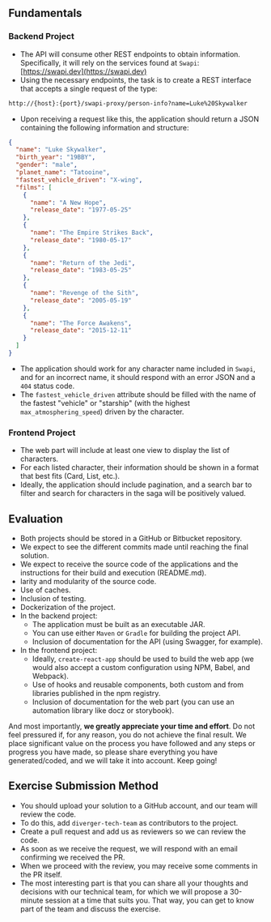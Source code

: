 ## Fundamentals

### Backend Project

* The API will consume other REST endpoints to obtain information. Specifically, it will rely on the services found at `Swapi`: [https://swapi.dev](https://swapi.dev)
* Using the necessary endpoints, the task is to create a REST interface that accepts a single request of the type:

```sh
http://{host}:{port}/swapi-proxy/person-info?name=Luke%20Skywalker
```

* Upon receiving a request like this, the application should return a JSON containing the following information and structure:

```json
{
  "name": "Luke Skywalker",
  "birth_year": "19BBY",
  "gender": "male",
  "planet_name": "Tatooine",
  "fastest_vehicle_driven": "X-wing",
  "films": [
    {
      "name": "A New Hope",
      "release_date": "1977-05-25"
    },
    {
      "name": "The Empire Strikes Back",
      "release_date": "1980-05-17"
    },
    {
      "name": "Return of the Jedi",
      "release_date": "1983-05-25"
    },
    {
      "name": "Revenge of the Sith",
      "release_date": "2005-05-19"
    },
    {
      "name": "The Force Awakens",
      "release_date": "2015-12-11"
    }
  ]
}
```

* The application should work for any character name included in `Swapi`, and for an incorrect name, it should respond with an error JSON and a `404` status code.
* The `fastest_vehicle_driven` attribute should be filled with the name of the fastest "vehicle" or "starship" (with the highest `max_atmosphering_speed`) driven by the character.

### Frontend Project

* The web part will include at least one view to display the list of characters.
* For each listed character, their information should be shown in a format that best fits (Card, List, etc.).
* Ideally, the application should include pagination, and a search bar to filter and search for characters in the saga will be positively valued.

## Evaluation

* Both projects should be stored in a GitHub or Bitbucket repository.
* We expect to see the different commits made until reaching the final solution.
* We expect to receive the source code of the applications and the instructions for their build and execution (README.md).
* larity and modularity of the source code.
* Use of caches.
* Inclusion of testing.
* Dockerization of the project.
* In the backend project:
  * The application must be built as an executable JAR.
  * You can use either `Maven` or `Gradle` for building the project API.
  * Inclusion of documentation for the API (using Swagger, for example).
* In the frontend project:
  * Ideally, `create-react-app` should be used to build the web app (we would also accept a custom configuration using NPM, Babel, and Webpack).
  * Use of hooks and reusable components, both custom and from libraries published in the npm registry.
  * Inclusion of documentation for the web part (you can use an automation library like docz or storybook).

And most importantly, **we greatly appreciate your time and effort**. Do not feel pressured if, for any reason, you do not achieve the final result. We place significant value on the process you have followed and any steps or progress you have made, so please share everything you have generated/coded, and we will take it into account. Keep going!

## Exercise Submission Method
* You should upload your solution to a GitHub account, and our team will review the code.
* To do this, add `diverger-tech-team` as contributors to the project.
* Create a pull request and add us as reviewers so we can review the code.
* As soon as we receive the request, we will respond with an email confirming we received the PR.
* When we proceed with the review, you may receive some comments in the PR itself.
* The most interesting part is that you can share all your thoughts and decisions with our technical team, for which we will propose a 30-minute session at a time that suits you. That way, you can get to know part of the team and discuss the exercise.